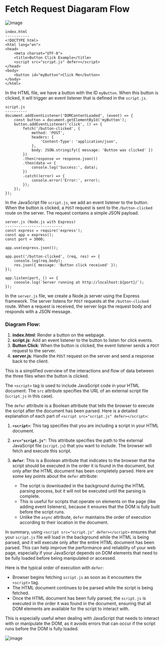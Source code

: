# Fetch Request Diagaram Flow
![image](https://github.com/user-attachments/assets/205fb949-3d0d-4b90-a7ca-b65ef30eb4c0)


```
index.html
-----------
<!DOCTYPE html>
<html lang="en">
<head>
    <meta charset="UTF-8">
    <title>Button Click Example</title>
    <script src="script.js" defer></script>
</head>
<body>
    <button id="myButton">Click Me</button>
</body>
</html>
```

In the HTML file, we have a button with the ID `myButton`. When this button is clicked, it will trigger an event listener that is defined in the `script.js`.

```
script.js
----------
document.addEventListener('DOMContentLoaded', (event) => {
    const button = document.getElementById('myButton');
    button.addEventListener('click', () => {
        fetch('/button-clicked', {
            method: 'POST',
            headers: {
                'Content-Type': 'application/json',
            },
            body: JSON.stringify({ message: 'Button was clicked' })
        })
        .then(response => response.json())
        .then(data => {
            console.log('Success:', data);
        })
        .catch((error) => {
            console.error('Error:', error);
        });
    });
});
```

In the JavaScript file `script.js`, we add an event listener to the button. When the button is clicked, a `POST` request is sent to the `/button-clicked` route on the server. The request contains a simple JSON payload.

```
server.js (Node.js with Express)
--------------------------
const express = require('express');
const app = express();
const port = 3000;

app.use(express.json());

app.post('/button-clicked', (req, res) => {
    console.log(req.body);
    res.json({ message: 'Button click received' });
});

app.listen(port, () => {
    console.log(`Server running at http://localhost:${port}/`);
});
```

In the `server.js` file, we create a Node.js server using the Express framework. The server listens for `POST` requests at the `/button-clicked` route. When a request is received, the server logs the request body and responds with a JSON message.

### Diagram Flow:
1. **index.html**: Render a button on the webpage.
2. **script.js**: Add an event listener to the button to listen for click events.
3. **Button Click**: When the button is clicked, the event listener sends a `POST` request to the server.
4. **server.js**: Handle the `POST` request on the server and send a response back to the client.

This is a simplified overview of the interactions and flow of data between the three files when the button is clicked.


The `<script>` tag is used to include JavaScript code in your HTML document. The `src` attribute specifies the URL of an external script file (`script.js` in this case).

The `defer` attribute is a Boolean attribute that tells the browser to execute the script after the document has been parsed. Here is a detailed explanation of each part of `<script src="script.js" defer></script>`:

1. **`<script>`**: This tag specifies that you are including a script in your HTML document. 

2. **`src="script.js"`**: This attribute specifies the path to the external JavaScript file (`script.js`) that you want to include. The browser will fetch and execute this script.

3. **`defer`**: This is a Boolean attribute that indicates to the browser that the script should be executed in the order it is found in the document, but only after the HTML document has been completely parsed. Here are some key points about the `defer` attribute:
   - The script is downloaded in the background during the HTML parsing process, but it will not be executed until the parsing is complete.
   - This is useful for scripts that operate on elements on the page (like adding event listeners), because it ensures that the DOM is fully built before the script runs.
   - Unlike the `async` attribute, `defer` maintains the order of execution according to their location in the document.
   
In summary, using `<script src="script.js" defer></script>` ensures that your `script.js` file will load in the background while the HTML is being parsed, and it will execute only after the entire HTML document has been parsed. This can help improve the performance and reliability of your web page, especially if your JavaScript depends on DOM elements that need to be fully loaded before being manipulated or accessed.

Here is the typical order of execution with `defer`:

- Browser begins fetching `script.js` as soon as it encounters the `<script>` tag.
- The HTML document continues to be parsed while the script is being fetched.
- Once the HTML document has been fully parsed, the `script.js` is executed in the order it was found in the document, ensuring that all DOM elements are available for the script to interact with.

This is especially useful when dealing with JavaScript that needs to interact with or manipulate the DOM, as it avoids errors that can occur if the script runs before the DOM is fully loaded.

![image](https://github.com/user-attachments/assets/25f02b29-4dac-45ee-a004-1660e2375564)



